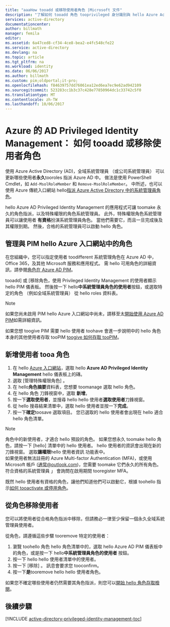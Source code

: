 ```yaml
---
title: "aaaHow tooadd 或移除使用者角色 |Microsoft 文件"
description: "了解如何 tooadd 角色 tooprivileged 身分識別與 hello Azure Active Directory Privileged Identity Management 的應用程式。"
services: active-directory
documentationcenter: 
author: billmath
manager: femila
editor: 
ms.assetid: 6a47ced8-cf34-4ce8-bea2-e4fc548cfe22
ms.service: active-directory
ms.devlang: na
ms.topic: article
ms.tgt_pltfrm: na
ms.workload: identity
ms.date: 06/06/2017
ms.author: billmath
ms.custom: pim;oldportal;it-pro;
ms.openlocfilehash: f84639757dd76061ea12ed6ea7ec9e62ad942109
ms.sourcegitcommit: 523283cc1b3c37c428e77850964dc1c33742c5f0
ms.translationtype: MT
ms.contentlocale: zh-TW
ms.lasthandoff: 10/06/2017
---
```

# <a name="azure-ad-privileged-identity-management-how-tooadd-or-remove-a-user-role"></a>Azure 的 AD Privileged Identity Management： 如何 tooadd 或移除使用者角色
使用 Azure Active Directory (AD)，全域系統管理員 （或公司系統管理員） 可以更新哪些使用者**永久**tooroles 指派 Azure AD 中。 做法是使用 PowerShell Cmdlet，如 `Add-MsolRoleMember` 和 `Remove-MsolRoleMember`。 中所述，也可以使用 Azure 傳統入口網站 hello[指派 Azure Active Directory 中的系統管理員角色](active-directory-assign-admin-roles.md)。

hello Azure AD Privileged Identity Management 的應用程式可讓 toomake 永久的角色指派，以及特殊權限的角色系統管理員。 此外，特殊權限角色系統管理員可以讓使用者 **有資格**扮演系統管理員角色。 當他們需要它，而且一旦完成後及其權限到期。 然後，合格的系統管理員可以啟動 hello 角色。

## <a name="manage-roles-with-pim-in-hello-azure-portal"></a>管理與 PIM hello Azure 入口網站中的角色
在您組織中，您可以指定使用者 toodifferent 系統管理角色在 Azure AD 中，Office 365，及其他 Microsoft 服務和應用程式。  需 hello 可用角色的詳細資訊，請參閱[角色在 Azure AD PIM](active-directory-privileged-identity-management-roles.md)。

tooadd] 或 [移除角色，使用 Privileged Identity Management 的使用者顯示 hello PIM 儀表板。 然後按一下 hello**中系統管理員角色的使用者**按鈕，或選取特定的角色 （例如全域系統管理員） 從 hello roles 資料表。

> [!NOTE]
> 如果您尚未啟用 PIM hello Azure 入口網站中尚未，請移至太[開始使用 Azure AD PIM](active-directory-privileged-identity-management-getting-started.md)如需詳細資訊。

如果您想 toogive PIM 需要 hello 使用者 toohave 會進一步說明中的 hello 角色本身的其他使用者存取 tooPIM [toogive 如何存取 tooPIM](active-directory-privileged-identity-management-how-to-give-access-to-pim.md)。

## <a name="add-a-user-tooa-role"></a>新增使用者 tooa 角色
1. 在 hello [Azure 入口網站](https://portal.azure.com/)，選取 hello **Azure AD Privileged Identity Management** hello 儀表板上的磚。
2. 選取 [管理特殊權限角色] 。
3. 在 hello**角色摘要**資料表，您想要 toomanage 選取 hello 角色。
4. 在 hello 角色 刀鋒視窗中，選取 **新增**。
5. 按一下**選取使用者**，並搜尋 hello hello 使用者**選取使用者**刀鋒視窗。  
6. 從 hello 搜尋結果清單中，選取 hello 使用者並按一下**完成**。
7. 按一下**確定**toosave 選取項目。 您已選取的 hello 使用者會出現在 hello 適合 hello 角色清單。

> [!NOTE]
> 角色中的新使用者，才適合 hello 預設的角色。 如果您想永久 toomake hello 角色，請按一下 [hello] 清單中的 hello 使用者。 hello 使用者的資訊會出現在新的刀鋒視窗。 選取**讓權限**hello 使用者資訊 功能表中。  
> 如果使用者無法註冊的 Azure Multi-factor Authentication (MFA)，或使用 Microsoft 帳戶 (通常@outlook.com)，您需要 toomake 它們永久的所有角色。 符合資格的系統管理員 」 會詢問在啟用期間 tooregister MFA。

既然 hello 使用者有資格的角色，讓他們知道他們可以啟動它，根據 toohello 指示[如何 tooactivate 或停用角色](active-directory-privileged-identity-management-how-to-activate-role.md)。

## <a name="remove-a-user-from-a-role"></a>從角色移除使用者
您可以將使用者從合格角色指派中移除，但請務必一律至少保留一個永久全域系統管理員使用者。

從角色，請遵循這些步驟 tooremove 特定的使用者：

1. 瀏覽 toohello 角色 hello 角色清單中的，選取 hello Azure AD PIM 儀表板中的角色，或是按一下 hello**中系統管理員角色的使用者** 按鈕。
2. 按一下 hello hello 使用者清單中的使用者。
3. 按一下 [移除] 。 訊息會要求您 tooconfirm。
4. 按一下**是**tooremove hello hello 使用者角色。

如果您不確定哪些使用者仍然需要其角色指派，則您可以[開始 hello 角色存取檢閱](active-directory-privileged-identity-management-how-to-start-security-review.md)。

## <a name="next-steps"></a>後續步驟
[!INCLUDE [active-directory-privileged-identity-management-toc](../../includes/active-directory-privileged-identity-management-toc.md)]

